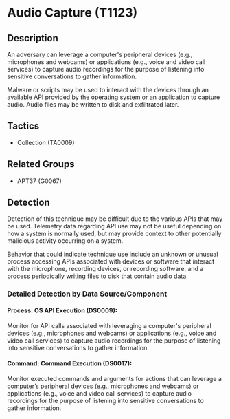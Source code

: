 # Audio Capture (T1123)

## Description
An adversary can leverage a computer's peripheral devices (e.g., microphones and webcams) or applications (e.g., voice and video call services) to capture audio recordings for the purpose of listening into sensitive conversations to gather information.

Malware or scripts may be used to interact with the devices through an available API provided by the operating system or an application to capture audio. Audio files may be written to disk and exfiltrated later.

## Tactics
- Collection (TA0009)

## Related Groups
- APT37 (G0067)

## Detection
Detection of this technique may be difficult due to the various APIs that may be used. Telemetry data regarding API use may not be useful depending on how a system is normally used, but may provide context to other potentially malicious activity occurring on a system.

Behavior that could indicate technique use include an unknown or unusual process accessing APIs associated with devices or software that interact with the microphone, recording devices, or recording software, and a process periodically writing files to disk that contain audio data.

### Detailed Detection by Data Source/Component
#### Process: OS API Execution (DS0009): 
Monitor for API calls associated with leveraging a computer's peripheral devices (e.g., microphones and webcams) or applications (e.g., voice and video call services) to capture audio recordings for the purpose of listening into sensitive conversations to gather information.

#### Command: Command Execution (DS0017): 
Monitor executed commands and arguments for actions that can leverage a computer’s peripheral devices (e.g., microphones and webcams) or applications (e.g., voice and video call services) to capture audio recordings for the purpose of listening into sensitive conversations to gather information.

